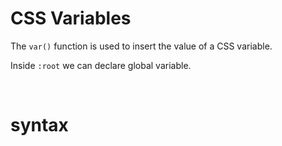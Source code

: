 # CSS Variables

The `var()` function is used to insert the value of a CSS variable.

Inside `:root` we can declare global variable.

&nbsp;

# syntax

&nbsp;
&nbsp;
&nbsp;
&nbsp;
&nbsp;
&nbsp;
&nbsp;
&nbsp;
&nbsp;
&nbsp;
&nbsp;
&nbsp;
&nbsp;
&nbsp;
&nbsp;
